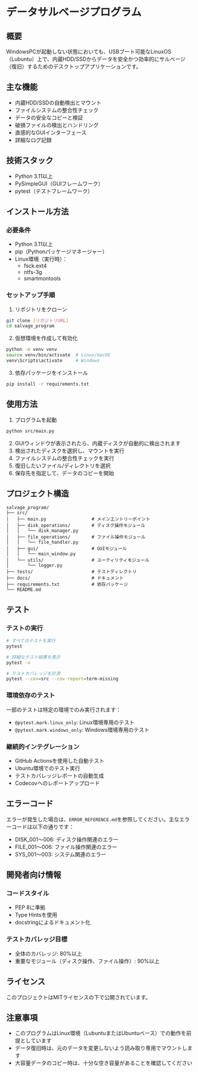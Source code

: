 # データサルベージプログラム

## 概要
WindowsPCが起動しない状態においても、USBブート可能なLinuxOS（Lubuntu）上で、内蔵HDD/SSDからデータを安全かつ効率的にサルベージ（復旧）するためのデスクトップアプリケーションです。

## 主な機能
- 内蔵HDD/SSDの自動検出とマウント
- ファイルシステムの整合性チェック
- データの安全なコピーと検証
- 破損ファイルの検出とハンドリング
- 直感的なGUIインターフェース
- 詳細なログ記録

## 技術スタック
- Python 3.11以上
- PySimpleGUI（GUIフレームワーク）
- pytest（テストフレームワーク）

## インストール方法

### 必要条件
- Python 3.11以上
- pip（Pythonパッケージマネージャー）
- Linux環境（実行時）：
  - fsck.ext4
  - ntfs-3g
  - smartmontools

### セットアップ手順
1. リポジトリをクローン
```bash
git clone [リポジトリURL]
cd salvage_program
```

2. 仮想環境を作成して有効化
```bash
python -m venv venv
source venv/bin/activate  # Linux/macOS
venv\Scripts\activate     # Windows
```

3. 依存パッケージをインストール
```bash
pip install -r requirements.txt
```

## 使用方法
1. プログラムを起動
```bash
python src/main.py
```

2. GUIウィンドウが表示されたら、内蔵ディスクが自動的に検出されます
3. 検出されたディスクを選択し、マウントを実行
4. ファイルシステムの整合性チェックを実行
5. 復旧したいファイル/ディレクトリを選択
6. 保存先を指定して、データのコピーを開始

## プロジェクト構造
```
salvage_program/
├── src/
│   ├── main.py                 # メインエントリーポイント
│   ├── disk_operations/        # ディスク操作モジュール
│   │   └── disk_manager.py
│   ├── file_operations/        # ファイル操作モジュール
│   │   └── file_handler.py
│   ├── gui/                    # GUIモジュール
│   │   └── main_window.py
│   └── utils/                  # ユーティリティモジュール
│       └── logger.py
├── tests/                      # テストディレクトリ
├── docs/                       # ドキュメント
├── requirements.txt            # 依存パッケージ
└── README.md
```

## テスト
### テストの実行
```bash
# すべてのテストを実行
pytest

# 詳細なテスト結果を表示
pytest -v

# テストカバレッジを計測
pytest --cov=src --cov-report=term-missing
```

### 環境依存のテスト
一部のテストは特定の環境でのみ実行されます：
- `@pytest.mark.linux_only`: Linux環境専用のテスト
- `@pytest.mark.windows_only`: Windows環境専用のテスト

### 継続的インテグレーション
- GitHub Actionsを使用した自動テスト
- Ubuntu環境でのテスト実行
- テストカバレッジレポートの自動生成
- Codecovへのレポートアップロード

## エラーコード
エラーが発生した場合は、`ERROR_REFERENCE.md`を参照してください。主なエラーコードは以下の通りです：

- DISK_001〜006: ディスク操作関連のエラー
- FILE_001〜006: ファイル操作関連のエラー
- SYS_001〜003: システム関連のエラー

## 開発者向け情報

### コードスタイル
- PEP 8に準拠
- Type Hintsを使用
- docstringによるドキュメント化

### テストカバレッジ目標
- 全体のカバレッジ: 80%以上
- 重要なモジュール（ディスク操作、ファイル操作）: 90%以上

## ライセンス
このプロジェクトはMITライセンスの下で公開されています。

## 注意事項
- このプログラムはLinux環境（LubuntuまたはUbuntuベース）での動作を前提としています
- データ復旧時は、元のデータを変更しないよう読み取り専用でマウントします
- 大容量データのコピー時は、十分な空き容量があることを確認してください
